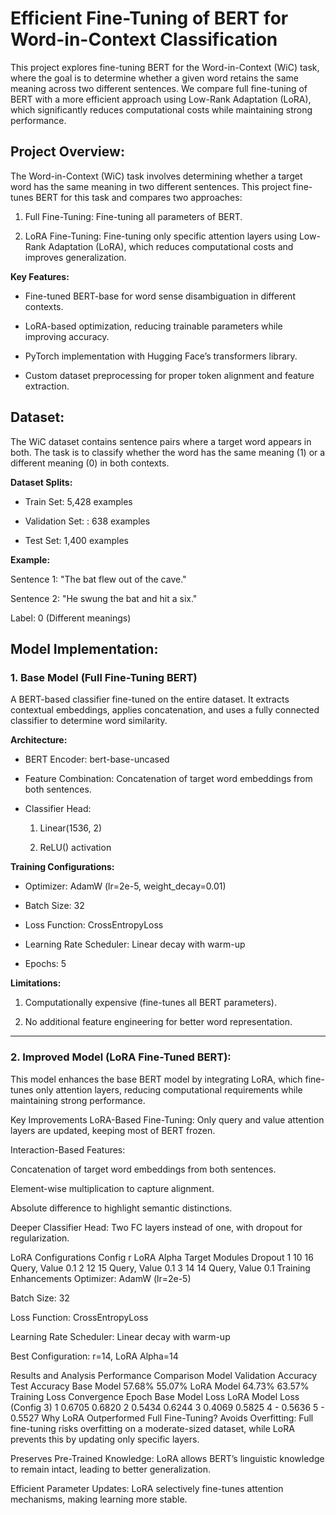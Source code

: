 # Efficient Fine-Tuning of BERT for Word-in-Context Classification


This project explores fine-tuning BERT for the Word-in-Context (WiC) task, where the goal is to determine whether a given word retains the same meaning across two different sentences. We compare full fine-tuning of BERT with a more efficient approach using Low-Rank Adaptation (LoRA), which significantly reduces computational costs while maintaining strong performance.

## Project Overview:

The Word-in-Context (WiC) task involves determining whether a target word has the same meaning in two different sentences. This project fine-tunes BERT for this task and compares two approaches:

1. Full Fine-Tuning: Fine-tuning all parameters of BERT.

2. LoRA Fine-Tuning: Fine-tuning only specific attention layers using Low-Rank Adaptation (LoRA), which reduces computational costs and improves generalization.

**Key Features:**

- Fine-tuned BERT-base for word sense disambiguation in different contexts.

- LoRA-based optimization, reducing trainable parameters while improving accuracy.

- PyTorch implementation with Hugging Face’s transformers library.

- Custom dataset preprocessing for proper token alignment and feature extraction.

## **Dataset:**

The WiC dataset contains sentence pairs where a target word appears in both. The task is to classify whether the word has the same meaning (1) or a different meaning (0) in both contexts.

**Dataset Splits:**

- Train Set: 5,428 examples

- Validation Set: : 638 examples

- Test Set: 1,400 examples

**Example:**

Sentence 1: "The bat flew out of the cave."

Sentence 2: "He swung the bat and hit a six."

Label: 0 (Different meanings)

## Model Implementation:

### 1. Base Model (Full Fine-Tuning BERT)
A BERT-based classifier fine-tuned on the entire dataset. It extracts contextual embeddings, applies concatenation, and uses a fully connected classifier to determine word similarity.

**Architecture:**

- BERT Encoder: bert-base-uncased

- Feature Combination: Concatenation of target word embeddings from both sentences.

- Classifier Head:

  1. Linear(1536, 2)

  2. ReLU() activation

**Training Configurations:**

- Optimizer: AdamW (lr=2e-5, weight_decay=0.01)

- Batch Size: 32

- Loss Function: CrossEntropyLoss

- Learning Rate Scheduler: Linear decay with warm-up

- Epochs: 5

**Limitations:**

1. Computationally expensive (fine-tunes all BERT parameters).

2. No additional feature engineering for better word representation.

---------------------------------------------------------------------------------------------------------

### 2. Improved Model (LoRA Fine-Tuned BERT):

This model enhances the base BERT model by integrating LoRA, which fine-tunes only attention layers, reducing computational requirements while maintaining strong performance.

Key Improvements
LoRA-Based Fine-Tuning: Only query and value attention layers are updated, keeping most of BERT frozen.

Interaction-Based Features:

Concatenation of target word embeddings from both sentences.

Element-wise multiplication to capture alignment.

Absolute difference to highlight semantic distinctions.

Deeper Classifier Head: Two FC layers instead of one, with dropout for regularization.

LoRA Configurations
Config	r	LoRA Alpha	Target Modules	Dropout
1	10	16	Query, Value	0.1
2	12	15	Query, Value	0.1
3	14	14	Query, Value	0.1
Training Enhancements
Optimizer: AdamW (lr=2e-5)

Batch Size: 32

Loss Function: CrossEntropyLoss

Learning Rate Scheduler: Linear decay with warm-up

Best Configuration: r=14, LoRA Alpha=14

Results and Analysis
Performance Comparison
Model	Validation Accuracy	Test Accuracy
Base Model	57.68%	55.07%
LoRA Model	64.73%	63.57%
Training Loss Convergence
Epoch	Base Model Loss	LoRA Model Loss (Config 3)
1	0.6705	0.6820
2	0.5434	0.6244
3	0.4069	0.5825
4	-	0.5636
5	-	0.5527
Why LoRA Outperformed Full Fine-Tuning?
Avoids Overfitting: Full fine-tuning risks overfitting on a moderate-sized dataset, while LoRA prevents this by updating only specific layers.

Preserves Pre-Trained Knowledge: LoRA allows BERT’s linguistic knowledge to remain intact, leading to better generalization.

Efficient Parameter Updates: LoRA selectively fine-tunes attention mechanisms, making learning more stable.
